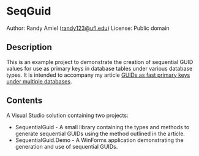 ﻿SeqGuid
==============

Author: Randy Amiel (randy123@ufl.edu)
License: Public domain

Description
-----------

This is an example project to demonstrate the creation of sequential GUID values for use as primary keys in database tables under various database types.
It is intended to accompany my article [GUIDs as fast primary keys under multiple databases](http://www.codeproject.com/Articles/388157/GUIDs-as-fast-primary-keys-under-multiple-database).

Contents
--------

A Visual Studio solution containing two projects:

* SequentialGuid - A small library containing the types and methods to generate sequential GUIDs using the method outlined in the article.
* SequentialGuid.Demo - A WinForms application demonstrating the generation and use of sequential GUIDs.
